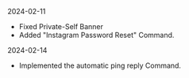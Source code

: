 2024-02-11

- Fixed Private-Self Banner
- Added "Instagram Password Reset" Command.

2024-02-14
- Implemented the automatic ping reply Command.
